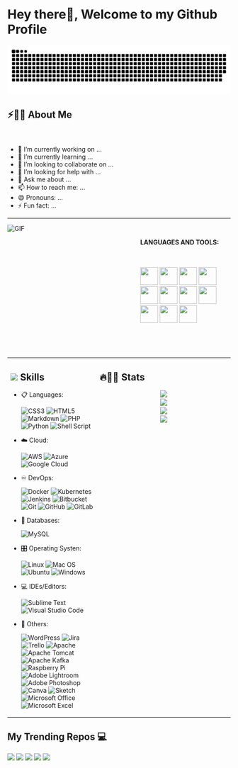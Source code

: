 # Hey there👋, Welcome to my Github Profile
<div align="center">
  <img src="https://github.com/1999AZZAR/1999AZZAR/blob/main/resources/img/grid-snake.svg" alt="snake" />
</div>

## ⚡🙋‍♂️ About Me
</br>

- 🔭 I’m currently working on ...
- 🌱 I’m currently learning ...
- 👯 I’m looking to collaborate on ...
- 🤔 I’m looking for help with ...
- 💬 Ask me about ...
- 📫 How to reach me: ...
- 😄 Pronouns: ...
- ⚡ Fun fact: ...
  
<hr>
<a target="_blank"><img align="left" height="300" width="300" alt="GIF" src="https://github.com/JayantGoel001/JayantGoel001/blob/master/GIF/github.gif"></a>
<br/>

**LANGUAGES AND TOOLS:**

<br/>
<br/>
<code><img height="40" width="40" src="https://cdn4.iconfinder.com/data/icons/logos-and-brands/512/181_Java_logo_logos-512.png"></code>
<code><img height="40" width="40" src="https://encrypted-tbn0.gstatic.com/images?q=tbn:ANd9GcT8kPdvmlb5J1gqnNlOorusyKlJdkubZwhQNoEgkIovhw&s"></code>
<code><img height="40" width="40" src="https://www.geekandjob.com/uploads/wiki/3abebb36b664ca8ac4d29397bb9d2705198996a5.png"></code>
<code><img height="40" width="40" src="https://cdn4.iconfinder.com/data/icons/logos-and-brands/512/97_Docker_logo_logos-512.png"></code>
<code><img height="40" width="40" src="https://resources.jetbrains.com/storage/products/intellij-idea/img/meta/intellij-idea_logo_300x300.png"></code>
<code><img height="40" width="40" src="https://angular.io/assets/images/logos/angular/angular.svg"></code>
<code><img height="40" width="40" src="https://www.w3.org/html/logo/downloads/HTML5_Logo_512.png"></code>
<code><img height="40" width="40" src="https://upload.wikimedia.org/wikipedia/commons/d/d5/CSS3_logo_and_wordmark.svg"></code>
<code><img height="40" width="40" src="https://upload.wikimedia.org/wikipedia/commons/4/48/Markdown-mark.svg"></code>
<code><img height="40" width="40" src="https://code.visualstudio.com/assets/branding/app-icon.png"></code>
<code><img height="40" width="40" src="https://cdn4.iconfinder.com/data/icons/logos-and-brands/512/97_Docker_logo_logos-512.png"></code>
<table width="100%">
  <tr>
    <td width="40%">

## <img src="https://media2.giphy.com/media/QssGEmpkyEOhBCb7e1/giphy.gif?cid=ecf05e47a0n3gi1bfqntqmob8g9aid1oyj2wr3ds3mg700bl&rid=giphy.gif" width ="25"><b> Skills</b>

<p align="center">

- 📋 Languages:

  ![CSS3](https://img.shields.io/badge/css3-%231572B6.svg?style=for-the-badge&logo=css3&logoColor=white)
  ![HTML5](https://img.shields.io/badge/html5-%23E34F26.svg?style=for-the-badge&logo=html5&logoColor=white)
  ![Markdown](https://img.shields.io/badge/markdown-%23000000.svg?style=for-the-badge&logo=markdown&logoColor=white)
  ![PHP](https://img.shields.io/badge/php-%23777BB4.svg?style=for-the-badge&logo=php&logoColor=white)
  ![Python](https://img.shields.io/badge/python-3670A0?style=for-the-badge&logo=python&logoColor=ffdd54)
  ![Shell Script](https://img.shields.io/badge/shell_script-%23121011.svg?style=for-the-badge&logo=gnu-bash&logoColor=white)

- ☁️ Cloud:

  ![AWS](https://img.shields.io/badge/AWS-%23FF9900.svg?style=for-the-badge&logo=amazon-aws&logoColor=white)
  ![Azure](https://img.shields.io/badge/azure-%230072C6.svg?style=for-the-badge&logo=microsoftazure&logoColor=white)
  ![Google Cloud](https://img.shields.io/badge/GoogleCloud-%234285F4.svg?style=for-the-badge&logo=google-cloud&logoColor=white)

- ♾️ DevOps:

  ![Docker](https://img.shields.io/badge/docker-%230db7ed.svg?style=for-the-badge&logo=docker&logoColor=white)
  ![Kubernetes](https://img.shields.io/badge/kubernetes-%23326ce5.svg?style=for-the-badge&logo=kubernetes&logoColor=white)
  ![Jenkins](https://img.shields.io/badge/jenkins-%232C5263.svg?style=for-the-badge&logo=jenkins&logoColor=white)
  ![Bitbucket](https://img.shields.io/badge/bitbucket-%230047B3.svg?style=for-the-badge&logo=bitbucket&logoColor=white)
  ![Git](https://img.shields.io/badge/git-%23F05033.svg?style=for-the-badge&logo=git&logoColor=white)
  ![GitHub](https://img.shields.io/badge/github-%23121011.svg?style=for-the-badge&logo=github&logoColor=white)
  ![GitLab](https://img.shields.io/badge/gitlab-%23181717.svg?style=for-the-badge&logo=gitlab&logoColor=white)

- 💾 Databases:
  
  ![MySQL](https://img.shields.io/badge/mysql-%2300f.svg?style=for-the-badge&logo=mysql&logoColor=white)

- 🎛️ Operating Systen:
  
  ![Linux](https://img.shields.io/badge/Linux-FCC624?style=for-the-badge&logo=linux&logoColor=black)
  ![Mac OS](https://img.shields.io/badge/mac%20os-000000?style=for-the-badge&logo=macos&logoColor=F0F0F0)
  ![Ubuntu](https://img.shields.io/badge/Ubuntu-E95420?style=for-the-badge&logo=ubuntu&logoColor=white)
  ![Windows](https://img.shields.io/badge/Windows-0078D6?style=for-the-badge&logo=windows&logoColor=white)

- 💻 IDEs/Editors:
  
  ![Sublime Text](https://img.shields.io/badge/sublime_text-%23575757.svg?style=for-the-badge&logo=sublime-text&logoColor=important)
  ![Visual Studio Code](https://img.shields.io/badge/Visual%20Studio%20Code-0078d7.svg?style=for-the-badge&logo=visual-studio-code&logoColor=white)

- 🥅 Others:

  ![WordPress](https://img.shields.io/badge/WordPress-%23117AC9.svg?style=for-the-badge&logo=WordPress&logoColor=white)
  ![Jira](https://img.shields.io/badge/jira-%230A0FFF.svg?style=for-the-badge&logo=jira&logoColor=white)
  ![Trello](https://img.shields.io/badge/Trello-%23026AA7.svg?style=for-the-badge&logo=Trello&logoColor=white)
  ![Apache](https://img.shields.io/badge/apache-%23D42029.svg?style=for-the-badge&logo=apache&logoColor=white)
  ![Apache Tomcat](https://img.shields.io/badge/apache%20tomcat-%23F8DC75.svg?style=for-the-badge&logo=apache-tomcat&logoColor=black)
  ![Apache Kafka](https://img.shields.io/badge/Apache%20Kafka-000?style=for-the-badge&logo=apachekafka)
  ![Raspberry Pi](https://img.shields.io/badge/-RaspberryPi-C51A4A?style=for-the-badge&logo=Raspberry-Pi)
  ![Adobe Lightroom](https://img.shields.io/badge/Adobe%20Lightroom-31A8FF.svg?style=for-the-badge&logo=Adobe%20Lightroom&logoColor=white)
  ![Adobe Photoshop](https://img.shields.io/badge/adobe%20photoshop-%2331A8FF.svg?style=for-the-badge&logo=adobe%20photoshop&logoColor=white)
  ![Canva](https://img.shields.io/badge/Canva-%2300C4CC.svg?style=for-the-badge&logo=Canva&logoColor=white)
  ![Sketch](https://img.shields.io/badge/Sketch-FFB387?style=for-the-badge&logo=sketch&logoColor=black)
  ![Microsoft Office](https://img.shields.io/badge/Microsoft_Office-D83B01?style=for-the-badge&logo=microsoft-office&logoColor=white)
  ![Microsoft Excel](https://img.shields.io/badge/Microsoft_Excel-217346?style=for-the-badge&logo=microsoft-excel&logoColor=white)
</td>
<td valign="top" width="60%">
  
  ## 🔥📄📜 Stats

<p align="center">
    <img width="100%" src="https://github-readme-stats.vercel.app/api?username=yassingamalz&theme=algolia&show_icons=true&bg_color=45,9336B4,40128B&text_color=FFFFFF&title_color=FFFFFF" />
    </br>
    <img width="100%" src="https://github-readme-streak-stats.herokuapp.com?user=yassingamalz&theme=ambient-gradient&background=45%2C9336B4%2C40128B"/>
    </br>
    <img width="100%" src="https://github-readme-stats.vercel.app/api/top-langs/?username=yassingamalz&exclude_repo=Portfolio,HomePal&langs_count=7&layout=compact&bg_color=45,9336B4,40128B&text_color=FFFFFF&title_color=FFFFFF" />
    </br>
    <img width="100%" src="https://github-profile-trophy.vercel.app/?username=yassingamalz&no-frame=true&column=7&no-bg=true"/>

  </p>
  
 </td>
</tr>
</table>

## My Trending Repos 💻

[![](https://github-readme-stats.vercel.app/api/pin/?username=yassingamalz&repo=product-service&&bg_color=45,9336B4,40128B&title_color=FFFFFF&text_color=FFFFFF&icon_color=FFFFFF)](https://github.com/yassingamalz/product-service)
[![](https://github-readme-stats.vercel.app/api/pin/?username=yassingamalz&repo=user-management-service&&bg_color=45,9336B4,40128B&title_color=FFFFFF&text_color=FFFFFF&icon_color=FFFFFF)](https://github.com/yassingamalz/user-management-service)
[![](https://github-readme-stats.vercel.app/api/pin/?username=yassingamalz&repo=fe-projects&bg_color=45,9336B4,40128B&title_color=FFFFFF&text_color=FFFFFF&icon_color=FFFFFF)](https://github.com/yassingamalz/fe-projects)
[![](https://github-readme-stats.vercel.app/api/pin/?username=yassingamalz&repo=CovidPM&bg_color=45,9336B4,40128B&title_color=FFFFFF&text_color=FFFFFF&icon_color=FFFFFF)](https://github.com/yassingamalz/CovidPM)
[![](https://github-readme-stats.vercel.app/api/pin/?username=yassingamalz&repo=basics&bg_color=45,9336B4,40128B&title_color=FFFFFF&text_color=FFFFFF&icon_color=FFFFFF)](https://github.com/yassingamalz/basics)
